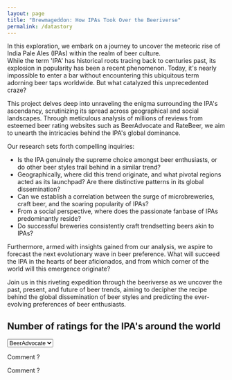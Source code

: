 ```yaml
---
layout: page
title: "Brewmageddon: How IPAs Took Over the Beeriverse"
permalink: /datastory
---
```


In this exploration, we embark on a journey to uncover the meteoric rise of India Pale Ales (IPAs) within the realm of beer culture.  
While the term 'IPA' has historical roots tracing back to centuries past, its explosion in popularity has been a recent phenomenon. Today, it's nearly impossible to enter a bar without encountering this ubiquitous term adorning beer taps worldwide. But what catalyzed this unprecedented craze?

This project delves deep into unraveling the enigma surrounding the IPA's ascendancy, scrutinizing its spread across geographical and social landscapes. Through meticulous analysis of millions of reviews from esteemed beer rating websites such as BeerAdvocate and RateBeer, we aim to unearth the intricacies behind the IPA's global dominance.

Our research sets forth compelling inquiries:

- Is the IPA genuinely the supreme choice amongst beer enthusiasts, or do other beer styles trail behind in a similar trend?
- Geographically, where did this trend originate, and what pivotal regions acted as its launchpad? Are there distinctive patterns in its global dissemination?
- Can we establish a correlation between the surge of microbreweries, craft beer, and the soaring popularity of IPAs?
- From a social perspective, where does the passionate fanbase of IPAs predominantly reside? 
- Do successful breweries consistently craft trendsetting beers akin to IPAs?

Furthermore, armed with insights gained from our analysis, we aspire to forecast the next evolutionary wave in beer preference. What will succeed the IPA in the hearts of beer aficionados, and from which corner of the world will this emergence originate?

Join us in this riveting expedition through the beeriverse as we uncover the past, present, and future of beer trends, aiming to decipher the recipe behind the global dissemination of beer styles and predicting the ever-evolving preferences of beer enthusiasts.


## Number of ratings for the IPA's around the world

<select id="selector">
    <option value="ba_IPA">BeerAdvocate</option>
    <option value="rb_IPA">RateBeer</option>
</select>

<!-- Conteneur pour afficher le contenu sélectionné -->
<div id="content">
    <!-- Le contenu sera affiché ici -->
</div>

<!-- Inclusion du script JavaScript -->
<script>
document.addEventListener('DOMContentLoaded', function() {
    const select = document.getElementById('selector');
    const content = document.getElementById('content');


        function loadBeerAdvocateImage() {
            content.innerHTML = '<object type="text/html" data="{{ site.baseurl }}/assets/plots/ba_IPA_worldmap.html" width="100%" height="100%""></object>';
        }

        // Charger l'image BeerAdvocate au chargement initial
        loadBeerAdvocateImage();


    select.addEventListener('change', function() {
        const selectedValue = select.value;
        if (selectedValue === 'ba_IPA') {
            content.innerHTML = '<object type="text/html" data="{{ site.baseurl }}/assets/plots/ba_IPA_worldmap.html" width="100%" height="100%""></object>';
        } else if (selectedValue === 'rb_IPA') {
            content.innerHTML = '<object type="text/html" data="{{ site.baseurl }}/assets/plots/rb_IPA_worldmap.html" width="100%" height="600px"></object>';
        }
    });
});
</script>

Comment ?

<script>
fetch("{{ site.baseurl }}/assets/plots/ba_IPA_worldmap.html")
  .then(response => response.text())
  .then(data => {
    document.getElementById("content").innerHTML = data;
  });
</script>

Comment ?
